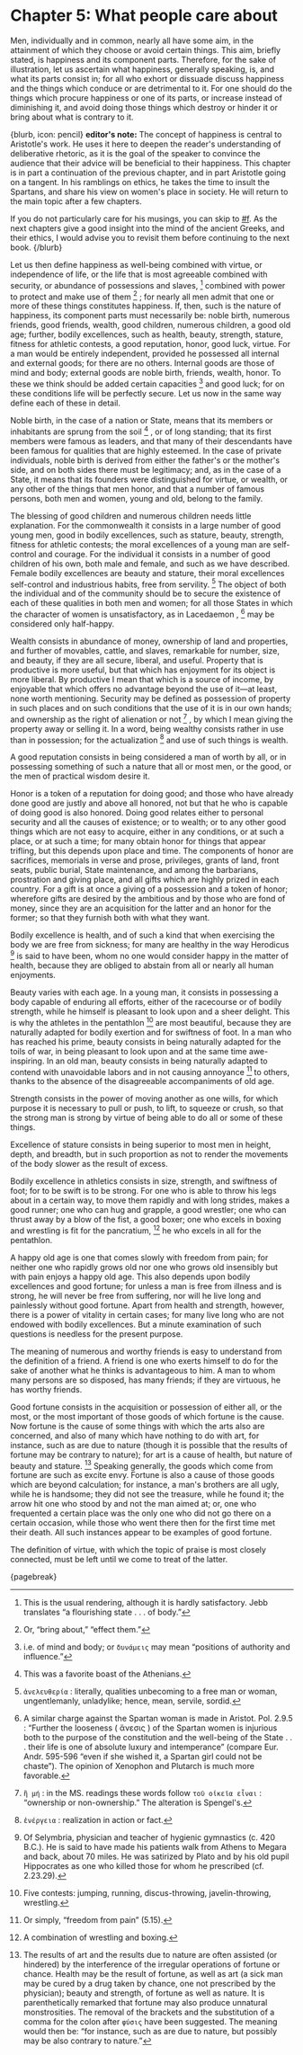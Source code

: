 # Chapter 5: What people care about

Men, individually and in common, nearly all have some aim, in the attainment of which they choose or avoid certain things. This aim, briefly stated,
is happiness and its component parts. Therefore, for the sake of illustration, let us ascertain what happiness, generally speaking, is, and what its
parts consist in; for all who exhort or dissuade discuss happiness and the things which conduce or are detrimental to it. For one should do the
things which procure happiness or one of its parts, or increase instead of diminishing it, and avoid doing those things which destroy or hinder it
or bring about what is contrary to it.

{blurb, icon: pencil}
**editor's note:** The concept of happiness is central to Aristotle's work. He uses it here to deepen the reader's understanding of deliberative 
rhetoric, as it is the goal of the speaker to convince the audience that their advice will be beneficial to their happiness.
This chapter is in part a continuation of the previous chapter, and in part Aristotle going on a tangent. In his ramblings on ethics, he takes the 
time to insult the Spartans, and share his view on women's place in society. He will return to the main topic after a few chapters. 

If you do not particularly care for his musings, you can skip to [#f](#epideictic-rethoric).
As the next chapters give a good insight into the mind of the ancient Greeks, and their ethics, I would advise you to revisit them before 
continuing to the next book. 
{/blurb}

Let us then define happiness as well-being combined with virtue, or independence of life, or the life that is most agreeable combined with security,
or abundance of possessions and slaves, [^^4_1] combined with power to protect and make use of them [^^4_2] ; for nearly all men admit that one or
more of these things constitutes happiness. If, then, such is the nature of happiness, its component parts must necessarily be: noble birth,
numerous friends, good friends, wealth, good children, numerous children, a good old age; further, bodily excellences, such as health, beauty,
strength, stature, fitness for athletic contests, a good reputation, honor, good luck, virtue. For a man would be entirely independent, provided he
possessed all internal and external goods; for there are no others. Internal goods are those of mind and body; external goods are noble birth,
friends, wealth, honor. To these we think should be added certain capacities [^^4_3] and good luck; for on these conditions life will be perfectly
secure. Let us now in the same way define each of these in detail.

Noble birth, in the case of a nation or State, means that its members or inhabitants are sprung from the soil [^^4_4] , or of long standing; that
its first members were famous as leaders, and that many of their descendants have been famous for qualities that are highly esteemed. In the case of
private individuals, noble birth is derived from either the father's or the mother's side, and on both sides there must be legitimacy; and, as in
the case of a State, it means that its founders were distinguished for virtue, or wealth, or any other of the things that men honor, and that a
number of famous persons, both men and women, young and old, belong to the family.

The blessing of good children and numerous children needs little explanation. For the commonwealth it consists in a large number of good young men,
good in bodily excellences, such as stature, beauty, strength, fitness for athletic contests; the moral excellences of a young man are self-control
and courage. For the individual it consists in a number of good children of his own, both male and female, and such as we have described. Female
bodily excellences are beauty and stature, their moral excellences self-control and industrious habits, free from servility. [^^4_5] The object of
both the individual and of the community should be to secure the existence of each of these qualities in both men and women; for all those States in
which the character of women is unsatisfactory, as in Lacedaemon , [^^4_6] may be considered only half-happy.

Wealth consists in abundance of money, ownership of land and properties, and further of movables, cattle, and slaves, remarkable for number, size,
and beauty, if they are all secure, liberal, and useful. Property that is productive is more useful, but that which has enjoyment for its object is
more liberal. By productive I mean that which is a source of income, by enjoyable that which offers no advantage beyond the use of it—at least, none
worth mentioning. Security may be defined as possession of property in such places and on such conditions that the use of it is in our own hands;
and ownership as the right of alienation or not [^^4_7] , by which I mean giving the property away or selling it. In a word, being wealthy consists
rather in use than in possession; for the actualization [^^4_8] and use of such things is wealth.

A good reputation consists in being considered a man of worth by all, or in possessing something of such a nature that all or most men, or the good,
or the men of practical wisdom desire it.

Honor is a token of a reputation for doing good; and those who have already done good are justly and above all honored, not but that he who is
capable of doing good is also honored. Doing good relates either to personal security and all the causes of existence; or to wealth; or to any other
good things which are not easy to acquire, either in any conditions, or at such a place, or at such a time; for many obtain honor for things that
appear trifling, but this depends upon place and time. The components of honor are sacrifices, memorials in verse and prose, privileges, grants of
land, front seats, public burial, State maintenance, and among the barbarians, prostration and giving place, and all gifts which are highly prized
in each country. For a gift is at once a giving of a possession and a token of honor; wherefore gifts are desired by the ambitious and by those who
are fond of money, since they are an acquisition for the latter and an honor for the former; so that they furnish both with what they want.

Bodily excellence is health, and of such a kind that when exercising the body we are free from sickness; for many are healthy in the way
Herodicus [^^4_9] is said to have been, whom no one would consider happy in the matter of health, because they are obliged to abstain from all or
nearly all human enjoyments.

Beauty varies with each age. In a young man, it consists in possessing a body capable of enduring all efforts, either of the racecourse or of bodily
strength, while he himself is pleasant to look upon and a sheer delight. This is why the athletes in the pentathlon [^^4_10] are most beautiful,
because they are naturally adapted for bodily exertion and for swiftness of foot. In a man who has reached his prime, beauty consists in being
naturally adapted for the toils of war, in being pleasant to look upon and at the same time awe-inspiring. In an old man, beauty consists in being
naturally adapted to contend with unavoidable labors and in not causing annoyance [^^4_11] to others, thanks to the absence of the disagreeable
accompaniments of old age.

Strength consists in the power of moving another as one wills, for which purpose it is necessary to pull or push, to lift, to squeeze or crush, so
that the strong man is strong by virtue of being able to do all or some of these things.

Excellence of stature consists in being superior to most men in height, depth, and breadth, but in such proportion as not to render the movements of
the body slower as the result of excess.

Bodily excellence in athletics consists in size, strength, and swiftness of foot; for to be swift is to be strong. For one who is able to throw his
legs about in a certain way, to move them rapidly and with long strides, makes a good runner; one who can hug and grapple, a good wrestler; one who
can thrust away by a blow of the fist, a good boxer; one who excels in boxing and wrestling is fit for the pancratium, [^^4_12] he who excels in all
for the pentathlon.

A happy old age is one that comes slowly with freedom from pain; for neither one who rapidly grows old nor one who grows old insensibly but with
pain enjoys a happy old age. This also depends upon bodily excellences and good fortune; for unless a man is free from illness and is strong, he
will never be free from suffering, nor will he live long and painlessly without good fortune. Apart from health and strength, however, there is a
power of vitality in certain cases; for many live long who are not endowed with bodily excellences. But a minute examination of such questions is
needless for the present purpose.

The meaning of numerous and worthy friends is easy to understand from the definition of a friend. A friend is one who exerts himself to do for the
sake of another what he thinks is advantageous to him. A man to whom many persons are so disposed, has many friends; if they are virtuous, he has
worthy friends.

Good fortune consists in the acquisition or possession of either all, or the most, or the most important of those goods of which fortune is the
cause. Now fortune is the cause of some things with which the arts also are concerned, and also of many which have nothing to do with art, for
instance, such as are due to nature (though it is possible that the results of fortune may be contrary to nature); for art is a cause of health, but
nature of beauty and stature. [^^4_13] Speaking generally, the goods which come from fortune are such as excite envy. Fortune is also a cause of
those goods which are beyond calculation; for instance, a man's brothers are all ugly, while he is handsome; they did not see the treasure, while he
found it; the arrow hit one who stood by and not the man aimed at; or, one who frequented a certain place was the only one who did not go there on a
certain occasion, while those who went there then for the first time met their death. All such instances appear to be examples of good fortune.

The definition of virtue, with which the topic of praise is most closely connected, must be left until we come to treat of the latter.

{pagebreak}

[^^4_1]: This is the usual rendering, although it is hardly satisfactory. Jebb translates “a flourishing state . . . of body.”

[^^4_2]: Or, “bring about,” “effect them.”

[^^4_3]: i.e. of mind and body; or `δυνάμεις` may mean “positions of authority and influence.”

[^^4_4]: This was a favorite boast of the Athenians.

[^^4_5]: `ἀνελευθερία` : literally, qualities unbecoming to a free man or woman, ungentlemanly, unladylike; hence, mean, servile, sordid.

[^^4_6]: A similar charge against the Spartan woman is made in Aristot. Pol. 2.9.5 : “Further the looseness ( ἄνεσις ) of the Spartan women is
injurious both to the purpose of the constitution and the well-being of the State . . . their life
is one of absolute luxury and intemperance” (compare Eur. Andr. 595-596 “even if she wished it, a Spartan girl could not be chaste”). The opinion of
Xenophon and Plutarch is much more favorable.

[^^4_7]: `ἢ μή` : in the MS. readings these words follow `τοῦ οἰκεῖα εἶναι` : “ownership or non-ownership.” The alteration is Spengel's.

[^^4_8]: `ἐνέργεια` : realization in action or fact.

[^^4_9]: Of Selymbria, physician and teacher of hygienic gymnastics (c. 420 B.C.). He is said to have made his patients walk from Athens to
Megara and back, about 70 miles. He was satirized by Plato and by his old pupil Hippocrates as one who killed those for whom he prescribed (cf.
2.23.29).

[^^4_10]: Five contests: jumping, running, discus-throwing, javelin-throwing, wrestling.

[^^4_11]: Or simply, “freedom from pain” (5.15).

[^^4_12]: A combination of wrestling and boxing.

[^^4_13]: The results of art and the results due to nature are often assisted (or hindered) by the interference of the irregular operations of
fortune or chance. Health may be the result of fortune, as well as art (a sick man may be cured by a drug taken by chance, one not prescribed by the physician); beauty and strength, of fortune as well as nature. It
is parenthetically remarked that fortune may also produce unnatural monstrosities. The removal of the brackets and the substitution of a comma for
the colon after `φύσις` have been suggested. The meaning would then be: “for instance, such as are due to nature, but possibly may be also contrary
to nature.” 

